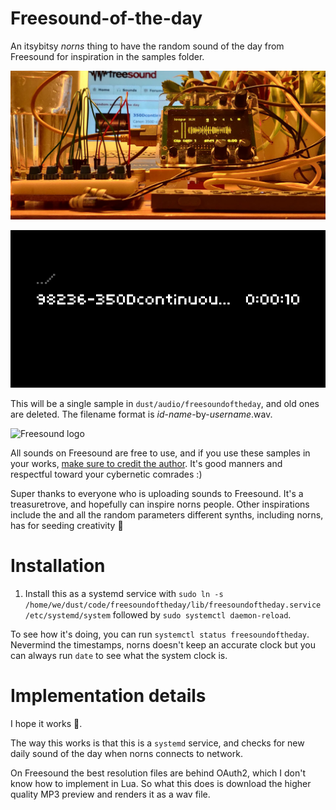 # Freesound-of-the-day

An itsybitsy *norns* thing to have the random sound of the day from Freesound for inspiration in the samples folder.

![Photo of sound waveform on norns screen](actionshot.jpg)

![Screenshot of an Freesound sample](screenshot.png)

This will be a single sample in `dust/audio/freesoundoftheday`, and old ones are deleted. The filename format is *id*-*name*-by-*username*.wav.

![Freesound logo](https://freesound.org/media/images/logo.png)

All sounds on Freesound are free to use, and if you use these samples in your works, [make sure to credit the author](https://freesound.org/help/faq/). It's good manners and respectful toward your cybernetic comrades :)

Super thanks to everyone who is uploading sounds to Freesound. It's a treasuretrove, and hopefully can inspire norns people. Other inspirations include the and all the random parameters different synths, including norns, has for seeding creativity 🌱

# Installation

1. Install this as a systemd service with `sudo ln -s /home/we/dust/code/freesoundoftheday/lib/freesoundoftheday.service /etc/systemd/system` followed by `sudo systemctl daemon-reload`.

To see how it's doing, you can run `systemctl status freesoundoftheday`. Nevermind the timestamps, norns doesn't keep an accurate clock but you can always run `date` to see what the system clock is.

# Implementation details

I hope it works 🤣.

The way this works is that this is a `systemd` service, and checks for new daily sound of the day when norns connects to network.

On Freesound the best resolution files are behind OAuth2, which I don't know how to implement in Lua. So what this does is download the higher quality MP3 preview and renders it as a wav file.
